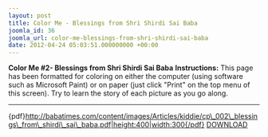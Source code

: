 ```yaml
---
layout: post
title: Color Me - Blessings from Shri Shirdi Sai Baba
joomla_id: 36
joomla_url: color-me-blessings-from-shri-shirdi-sai-baba
date: 2012-04-24 05:03:51.000000000 +00:00
---
```

**Color Me #2- Blessings from Shri Shirdi Sai Baba**
**Instructions:** This page has been formatted for coloring on either the computer (using software such as Microsoft Paint) or on paper (just click "Print" on the top menu of this screen). Try to learn the story of each picture as you go along.
****
{pdf}http://babatimes.com/content/images/Articles/kiddie/cp\_002\_blessings\_from\_shirdi\_sai\_baba.pdf|height:400|width:300{/pdf}
[DOWNLOAD](images/Articles/kiddie/cp_002_blessings_from_shirdi_sai_baba.pdf)

